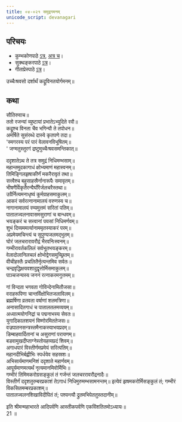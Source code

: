 ```yaml
---  
title: ०४-०२१ समुद्रगमनम्
unicode_script: devanagari
---  
```


## परिचयः
- कुम्भकोणपाठे [ऽत्र](https://archive.org/details/mahAbhArata-kumbhakoNam/page/n369), [अत्र च](https://sanskritdocuments.org/mirrors/mahabharata/mbhK/mahabharata-k-01-sa.html)।
- सुक्थङ्करपाठे [ऽत्र](http://bombay.indology.info/mahabharata/text/UD/MBh01.txt)।
- गीताप्रेस्पाठे [ऽत्र](https://archive.org/stream/mahabharata01ramauoft#page/564/mode/2up)।


उच्चैःश्रवसो दर्शार्थं कद्रूविनतयोर्गमनम्॥  


## कथा

सौतिरुवाच॥  
ततो रजन्यां व्युष्टायां प्रभातेऽभ्युदिते रवौ॥  
कद्रूश्च विनता चैव भगिन्यौ ते तपोधन॥  
अमर्षिते सुसंरब्धे दास्ये कृतपणे तदा॥  
'स्मगरस्य परं पारं वेलावनविभूषितम्॥  
' जग्मतुस्तुरगं द्रष्टुमुच्चैःश्रवसमन्तिकात्॥  

ददृशातेऽथ ते तत्र समुद्रं निधिमम्भसाम्॥  
महान्तमुदकागाधं क्षोभ्यमाणं महास्वनम्॥  
तिमिङ्गिलझषाकीर्णं मकरैरावृतं तथा॥  
सत्त्वैश्च बहुसाहस्रैर्नानारूपैः समावृतम्॥  
भीषणैर्विकृतैरन्यैर्घोरैर्जलचरैस्तथा॥  
उग्रैर्नित्यमनाधृष्यं कूर्मग्राहसमाकुलम्॥  
आकरं सर्वरत्नानामालयं वरुणस्य च॥  
नागानामालयं रम्यमुत्तमं सरितां पतिम्॥  
पातालज्वलनावासमसुराणां च बान्धवम्॥  
भयङ्करं च सत्त्वानां पयसां निधिमर्णवम्॥  
शुभं दिव्यममर्त्यानाममृतस्याकरं परम्॥  
अप्रमेयमचिन्त्यं च सुपुण्यजलमद्भुतम्॥  
घोरं जलचरारावरौद्रं भैरवनिःस्वनम्॥  
गम्भीरावर्तकलिलं सर्वभूतभयङ्करम्॥  
वेलादोलानिलचलं क्षोभोद्वेगसमुच्छ्रितम्॥  
वीचीहस्तैः प्रचलितैर्नृत्यन्तमिव सर्वतः॥  
चन्द्रवृद्धिक्षयवशादुद्वृत्तोर्मिसमाकुलम्॥  
पाञ्चजन्यस्य जननं रत्नाकरमनुत्तमम्॥  

गां विन्दता भगवता गोविन्देनामितौजसा॥  
वराहरूपिणा चान्तर्विक्षोभितजलाविलम्॥  
ब्रह्मर्षिणा व्रतवता वर्षाणां शतमत्रिणा॥  
अनासादितगाधं च पातालतलमव्ययम्॥  
अध्यात्मयोगनिद्रां च पद्मनाभस्य सेवतः॥  
युगादिकालशयनं विष्णोरमिततेजसः॥  
वज्रपातनसन्त्रस्तमैनाकस्याभयप्रदम्॥  
डिम्बाहवार्दितानां च असुराणां परायणम्॥  
बडवामुखदीप्ताग्नेस्तोयहव्यप्रदं शिवम्॥  
अगाधपारं विस्तीर्णमप्रमेयं सरित्पतिम्॥  
महानदीभिर्बह्वीभिः स्पर्धयेव सहस्रशः॥  
अभिसार्यमाणमनिशं ददृशाते महार्णवम्॥  
आपूर्यमाणमत्यर्थं नृत्यमानमिवोर्मिभिः॥  
गम्भीरं तिमिमकरोग्रसङ्कुलं तं गर्जन्तं जलचररावरौद्रनादैः॥  
विस्तीर्णं ददृशतुरम्बरप्रकाशं तेऽगाधं निधिमुरुमम्भसामनन्तम्॥ 
इत्येवं झषमकरोर्मिसङ्कुलं तं; गम्भीरं विकसितमम्बरप्रकाशम्॥  
पातालज्वलनशिखाविदीपितं तं; पश्यन्त्यौ द्रुतमभिपेततुस्तदानीम्॥  

इति श्रीमन्महाभारते आदिपर्वणि आस्तीकपर्वणि एकविंशतितमोऽध्यायः॥  
21 ॥  
